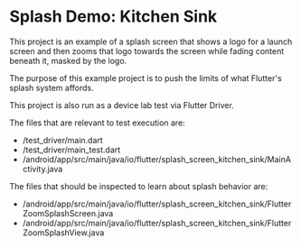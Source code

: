 # Splash Demo: Kitchen Sink

This project is an example of a splash screen that shows a logo for a launch screen and then
zooms that logo towards the screen while fading content beneath it, masked by the logo.

The purpose of this example project is to push the limits of what Flutter's splash system affords.

This project is also run as a device lab test via Flutter Driver.

The files that are relevant to test execution are:

 - /test_driver/main.dart
 - /test_driver/main_test.dart
 - /android/app/src/main/java/io/flutter/splash_screen_kitchen_sink/MainActivity.java
 
 The files that should be inspected to learn about splash behavior are:
 
 - /android/app/src/main/java/io/flutter/splash_screen_kitchen_sink/FlutterZoomSplashScreen.java
 - /android/app/src/main/java/io/flutter/splash_screen_kitchen_sink/FlutterZoomSplashView.java